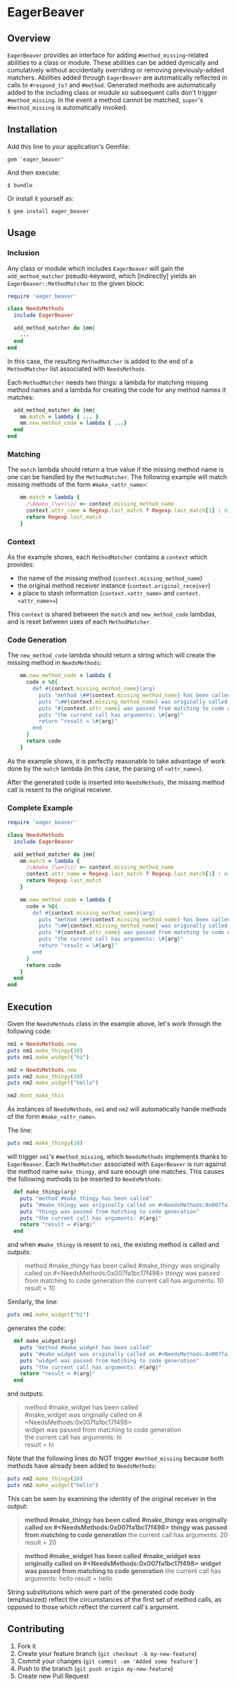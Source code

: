 # EagerBeaver

## Overview

`EagerBeaver` provides an interface for adding `#method_missing`-related abilities
to a class or module.  These abilities can be added dymically and cumulatively
without accidentally overriding or removing previously-added matchers. Abilities 
added through `EagerBeaver` are automatically reflected in calls to `#respond_to?`
and `#method`.  Generated methods are automatically added to the including class
or module so subsequent calls don't trigger `#method_missing`.  In the event
a method cannot be matched, `super`'s `#method_missing` is automatically invoked.

## Installation

Add this line to your application's Gemfile:

    gem 'eager_beaver'

And then execute:

    $ bundle

Or install it yourself as:

    $ gem install eager_beaver

## Usage

### Inclusion

Any class or module which includes `EagerBeaver` will gain the `add_method_matcher`
pseudo-keyword, which [indirectly] yields an `EagerBeaver::MethodMatcher` to the
given block:

```ruby
require 'eager_beaver'

class NeedsMethods
  include EagerBeaver

  add_method_matcher do |mm|
    ...
  end
end
```

In this case, the resulting `MethodMatcher` is added to the end of a `MethodMatcher` list
associated with `NeedsMethods`.

Each `MethodMatcher` needs two things: a lambda for matching missing method names
and a lambda for creating the code for any method names it matches:

```ruby
  add_method_matcher do |mm|
    mm.match = lambda { ... }
    mm.new_method_code = lambda { ...}
  end
end
```

### Matching

The `match` lambda should return a true value if the missing method name is one
can be handled by the `MethodMatcher`.  The following example will match
missing methods of the form `#make_<attr_name>`:

```ruby
    mm.match = lambda {
      /\Amake_(\w+)\z/ =~ context.missing_method_name
      context.attr_name = Regexp.last_match ? Regexp.last_match[1] : nil
      return Regexp.last_match
    }
```

### Context

As the example shows, each `MethodMatcher` contains a `context` which provides:

- the name of the missing method (`context.missing_method_name`)
- the original method receiver instance (`context.original_receiver`)
- a place to stash information (`context.<attr_name>` and `context.<attr_name>=`)

This `context` is shared between the `match` and `new_method_code` lambdas, and
is reset between uses of each `MethodMatcher`.

### Code Generation

The `new_method_code` lambda should return a string which will create the
missing method in `NeedsMethods`:

```ruby
    mm.new_method_code = lambda {
      code = %Q{
        def #{context.missing_method_name}(arg)
          puts "method \##{context.missing_method_name} has been called"
          puts "\##{context.missing_method_name} was originally called on #{context.original_receiver}"
          puts "#{context.attr_name} was passed from matching to code generation"
          puts "the current call has arguments: \#{arg}"
          return "result = \#{arg}"
        end
      }
      return code
    }
```

As the example shows, it is perfectly reasonable to take advantage of work done
by the `match` lambda (in this case, the parsing of `<attr_name>`).

After the generated code is inserted into `NeedsMethods`, the missing method 
call is resent to the original receiver.

### Complete Example

```ruby
require 'eager_beaver'

class NeedsMethods
  include EagerBeaver

  add_method_matcher do |mm|
    mm.match = lambda {
      /\Amake_(\w+)\z/ =~ context.missing_method_name
      context.attr_name = Regexp.last_match ? Regexp.last_match[1] : nil
      return Regexp.last_match
    }

    mm.new_method_code = lambda {
      code = %Q{
        def #{context.missing_method_name}(arg)
          puts "method \##{context.missing_method_name} has been called"
          puts "\##{context.missing_method_name} was originally called on #{context.original_receiver}"
          puts "#{context.attr_name} was passed from matching to code generation"
          puts "the current call has arguments: \#{arg}"
          return "result = \#{arg}"
        end
      }
      return code
    }
  end
end
```

## Execution

Given the `NeedsMethods` class in the example above, let's work through the
following code:

```ruby
nm1 = NeedsMethods.new
puts nm1.make_thingy(10)
puts nm1.make_widget("hi")

nm2 = NeedsMethods.new
puts nm2.make_thingy(20)
puts nm2.make_widget("hello")

nm2.dont_make_this
```

As instances of `NeedsMethods`, `nm1` and `nm2` will automatically hande
methods of the form `#make_<attr_name>`.

The line:
```ruby
puts nm1.make_thingy(10)
```
will trigger `nm1`'s `#method_missing`, which `NeedsMethods` implements thanks to
`EagerBeaver`.  Each `MethodMatcher` associated with `EagerBeaver` is run against
the method name `make_thingy`, and sure enough one matches.  This causes the
following methods to be inserted to `NeedsMethods`:
```ruby
  def make_thingy(arg)
    puts "method #make_thingy has been called"
    puts "#make_thingy was originally called on #<NeedsMethods:0x007fa1bc17f498>"
    puts "thingy was passed from matching to code generation"
    puts "the current call has arguments: #{arg}"
    return "result = #{arg}"
  end
```
and when `#make_thingy` is resent to `nm1`, the existing method is called and 
outputs:

> method \#make_thingy has been called
> \#make_thingy was originally called on \#\<NeedsMethods:0x007fa1bc17f498\>
> thingy was passed from matching to code generation
> the current call has arguments: 10
> result = 10

Similarly, the line:
```ruby
puts nm1.make_widget("hi")
```
generates the code:
```ruby
  def make_widget(arg)
    puts "method #make_widget has been called"
    puts "#make_widget was originally called on #<NeedsMethods:0x007fa1bc17f498>"
    puts "widget was passed from matching to code generation"
    puts "the current call has arguments: #{arg}"
    return "result = #{arg}"
  end
```
and outputs:
> method \#make_widget has been called<br/>
> \#make_widget was originally called on \#\<NeedsMethods:0x007fa1bc17f498\><br/>
> widget was passed from matching to code generation<br/>
> the current call has arguments: hi<br/>
> result = hi

Note that the following lines do NOT trigger `#method_missing` because both methods
have already been added to `NeedsMethods`:
```ruby
puts nm2.make_thingy(20)
puts nm2.make_widget("hello")
```
This can be seen by examining the identity of the original receiver in the output:

> **method \#make_thingy has been called**
> **\#make_thingy was originally called on \#\<NeedsMethods:0x007fa1bc17f498\>**
> **thingy was passed from matching to code generation**
> the current call has arguments: 20
> result = 20

> **method \#make_widget has been called**
> **\#make_widget was originally called on \#\<NeedsMethods:0x007fa1bc17f498\>**
> **widget was passed from matching to code generation**
> the current call has arguments: hello
> result = hello

String substitutions which were part of the generated code body (emphasized)
reflect the circumstances of the first set of method calls, as opposed to 
those which reflect the current call's argument.

## Contributing

1. Fork it
2. Create your feature branch (`git checkout -b my-new-feature`)
3. Commit your changes (`git commit -am 'Added some feature'`)
4. Push to the branch (`git push origin my-new-feature`)
5. Create new Pull Request

